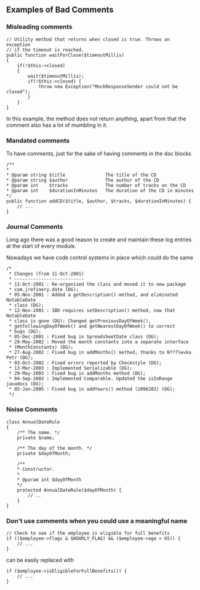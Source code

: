 ## Examples of Bad Comments

### Misleading comments
```
// Utility method that returns when closed is true. Throws an exception
// if the timeout is reached.
public function waitForClose($timeoutMillis)
{
    if(!$this->closed)
    {
        wait($timeoutMillis);
        if(!$this->closed) {
            throw new Exception("MockResponseSender could not be closed");
        }
    }
}
```

In this example, the method does not return anything, apart from that the comment also has a lot of mumbling in it.

### Mandated comments

To have comments, just for the sake of having comments in the doc blocks

```
/**
*
* @param string $title               The title of the CD
* @param string $author              The author of the CD
* @param int    $tracks              The number of tracks on the CD
* @param int    $durationInMinutes   The duration of the CD in minutes
*/
public function addCD($title, $author, $tracks, $durationInMinutes) {
    // ...
}
```

### Journal Comments

Long ago there was a good reason to create and maintain these log entries at the start
of every module.

Nowadays we have code control systems in place which could do the same

```
/*
 * Changes (from 11-Oct-2001)
 * --------------------------
 * 11-Oct-2001 : Re-organised the class and moved it to new package
 * com.jrefinery.date (DG);
 * 05-Nov-2001 : Added a getDescription() method, and eliminated NotableDate
 * class (DG);
 * 12-Nov-2001 : IBD requires setDescription() method, now that NotableDate
 * class is gone (DG); Changed getPreviousDayOfWeek(),
 * getFollowingDayOfWeek() and getNearestDayOfWeek() to correct
 * bugs (DG);
 * 05-Dec-2001 : Fixed bug in SpreadsheetDate class (DG);
 * 29-May-2002 : Moved the month constants into a separate interface
 * (MonthConstants) (DG);
 * 27-Aug-2002 : Fixed bug in addMonths() method, thanks to N???levka Petr (DG);
 * 03-Oct-2002 : Fixed errors reported by Checkstyle (DG);
 * 13-Mar-2003 : Implemented Serializable (DG);
 * 29-May-2003 : Fixed bug in addMonths method (DG);
 * 04-Sep-2003 : Implemented Comparable. Updated the isInRange javadocs (DG);
 * 05-Jan-2005 : Fixed bug in addYears() method (1096282) (DG);
 */
```

### Noise Comments

```
class AnnualDateRule 
{
    /** The name. */
    private $name;

    /** The day of the month. */
    private $dayOfMonth;
    
    /**
    * Constructor.
    *
    * @param int $dayOfMonth
    */
    protected AnnualDateRule($dayOfMonth) {
        // ..
    }
}
```

### Don't use comments when you could use a meaningful name
```
// Check to see if the employee is eligible for full benefits
if (($employee->flags & $HOURLY_FLAG) && ($employee->age > 65)) {
    // ...
}
```

can be easily replaced with

```
if ($employee->isEligibleForFullBenefits()) {
    // ...
}
```